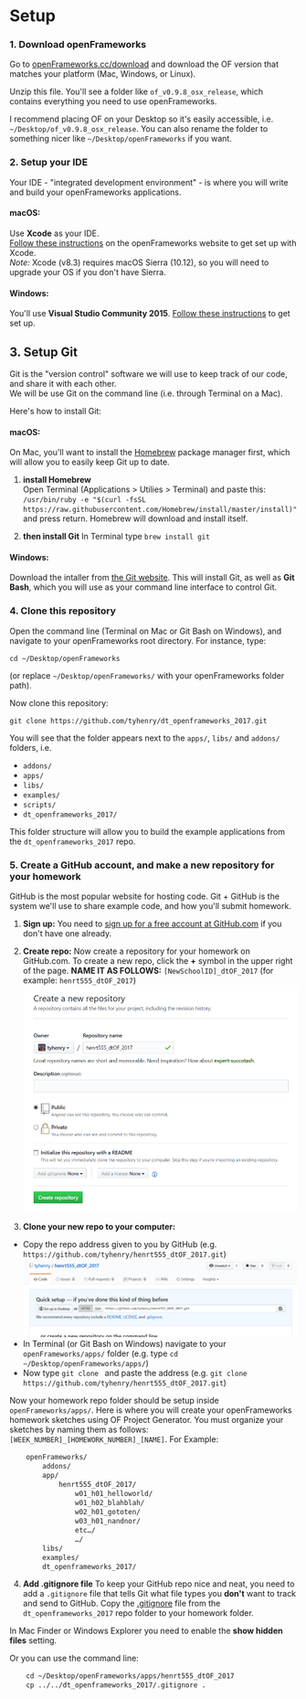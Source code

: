 # Setup


### 1. Download openFrameworks

Go to [openFrameworks.cc/download](http://openframeworks.cc/download/) and download the OF version that matches your platform (Mac, Windows, or Linux).

Unzip this file. You'll see a folder like `of_v0.9.8_osx_release`, which contains everything you need to use openFrameworks. 

I recommend placing OF on your Desktop so it's easily accessible, i.e. `~/Desktop/of_v0.9.8_osx_release`.  You can also rename the folder to something nicer like `~/Desktop/openFrameworks` if you want.


### 2. Setup your IDE

Your IDE - "integrated development environment" - is where you will write and build your openFrameworks applications.

#### macOS:
Use **Xcode** as your IDE.  
[Follow these instructions](http://openframeworks.cc/setup/xcode/) on the openFrameworks website to get set up with Xcode.  
_Note:_ Xcode (v8.3) requires macOS Sierra (10.12), so you will need to upgrade your OS if you don't have Sierra.

#### Windows:
You'll use **Visual Studio Community 2015**.  [Follow these instructions](http://openframeworks.cc/setup/vs/) to get set up.


## 3. Setup Git

Git is the "version control" software we will use to keep track of our code, and share it with each other.  
We will be use Git on the command line (i.e. through Terminal on a Mac).

Here's how to install Git:

#### macOS:

On Mac, you'll want to install the [Homebrew](http://brew.sh/) package manager first, which will allow you to easily keep Git up to date.

1. **install Homebrew**  
    Open Terminal (Applications > Utilies > Terminal) and paste this:  
    `/usr/bin/ruby -e "$(curl -fsSL https://raw.githubusercontent.com/Homebrew/install/master/install)"`  
    and press return.  Homebrew will download and install itself.

2. **then install Git**
	In Terminal type `brew install git`

#### Windows:

Download the intaller from [the Git website](https://git-scm.com/download/win).  This will install Git, as well as __Git Bash__, which you will use as your command line interface to control Git.


### 4. Clone this repository

Open the command line (Terminal on Mac or Git Bash on Windows), and navigate to your openFrameworks root directory. For instance, type:

	cd ~/Desktop/openFrameworks
	
(or replace `~/Desktop/openFrameworks/` with your openFrameworks folder path).

Now clone this repository:

	git clone https://github.com/tyhenry/dt_openframeworks_2017.git

You will see that the folder appears next to the `apps/`, `libs/` and `addons/` folders, i.e.

* ```addons/```
* ```apps/```
* ```libs/```
* ```examples/```
* ```scripts/```
* ```dt_openframeworks_2017/```

This folder structure will allow you to build the example applications from the `dt_openframeworks_2017` repo.


### 5. Create a GitHub account, and make a new repository for your homework

GitHub is the most popular website for hosting code. Git + GitHub is the system we'll use to share example code, and how you'll submit homework.

1. **Sign up:** 
   You need to [sign up for a free account at GitHub.com](https://github.com/join) if you don't have one already.

2. **Create repo:** 
   Now create a repository for your homework on GitHub.com.  To create a new repo, click the **+** symbol in the upper right of the page.
   **NAME IT AS FOLLOWS:** `[NewSchoolID]_dtOF_2017` (for example: `henrt555_dtOF_2017`)
   ![create repo screenshot](github_create_repo.png)

3. **Clone your new repo to your computer:**
  - Copy the repo address given to you by GitHub (e.g. `https://github.com/tyhenry/henrt555_dtOF_2017.git`)  
    ![clone repo screenshot](github_clone_link.png)
  - In Terminal (or Git Bash on Windows) navigate to your `openFrameworks/apps/` folder (e.g. type `cd ~/Desktop/openFrameworks/apps/`)
  - Now type `git clone ` and paste the address (e.g. `git clone https://github.com/tyhenry/henrt555_dtOF_2017.git`)

  Now your homework repo folder should be setup inside `openFrameworks/apps/`. Here is where you will create your openFrameworks homework sketches using OF Project Generator.
  You must organize your sketches by naming them as follows: ```[WEEK_NUMBER]_[HOMEWORK_NUMBER]_[NAME]```. 
  For Example:

```
	openFrameworks/
		addons/
		app/
			henrt555_dtOF_2017/
				w01_h01_helloworld/
				w01_h02_blahblah/
				w02_h01_gototen/ 
				w03_h01_nandnor/ 
				etc…/
				…/
		libs/
		examples/
		dt_openframeworks_2017/
```


4. **Add .gitignore file**
  To keep your GitHub repo nice and neat, you need to add a `.gitignore` file that tells Git what file types you __don't__ want to track and send to GitHub.
  Copy the [.gitignore](../.gitignore) file from the `dt_openframeworks_2017` repo folder to your homework folder.

  In Mac Finder or Windows Explorer you need to enable the **show hidden files** setting.

  Or you can use the command line: 

```shell
	cd ~/Desktop/openFrameworks/apps/henrt555_dtOF_2017 
	cp ../../dt_openframeworks_2017/.gitignore .
```

